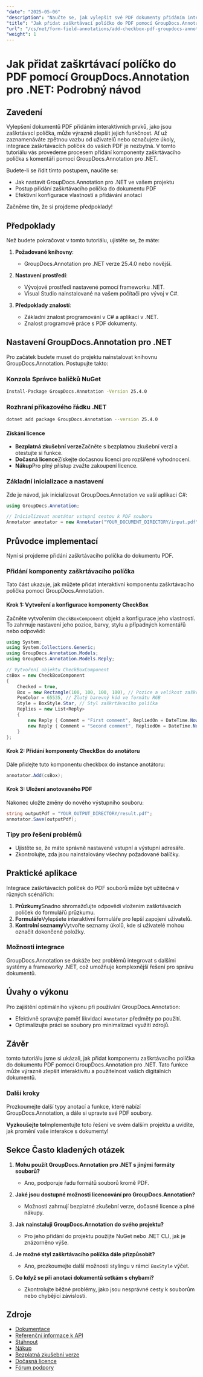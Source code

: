 ```yaml
---
"date": "2025-05-06"
"description": "Naučte se, jak vylepšit své PDF dokumenty přidáním interaktivních zaškrtávacích políček pomocí GroupDocs.Annotation pro .NET. Postupujte podle tohoto podrobného návodu a zefektivníte anotace polí formuláře ve svých digitálních dokumentech."
"title": "Jak přidat zaškrtávací políčko do PDF pomocí GroupDocs.Annotation pro .NET – podrobný návod"
"url": "/cs/net/form-field-annotations/add-checkbox-pdf-groupdocs-annotation-net/"
"weight": 1
---
```


# Jak přidat zaškrtávací políčko do PDF pomocí GroupDocs.Annotation pro .NET: Podrobný návod

## Zavedení

Vylepšení dokumentů PDF přidáním interaktivních prvků, jako jsou zaškrtávací políčka, může výrazně zlepšit jejich funkčnost. Ať už zaznamenáváte zpětnou vazbu od uživatelů nebo označujete úkoly, integrace zaškrtávacích políček do vašich PDF je nezbytná. V tomto tutoriálu vás provedeme procesem přidání komponenty zaškrtávacího políčka s komentáři pomocí GroupDocs.Annotation pro .NET.

Budete-li se řídit tímto postupem, naučíte se:
- Jak nastavit GroupDocs.Annotation pro .NET ve vašem projektu
- Postup přidání zaškrtávacího políčka do dokumentu PDF
- Efektivní konfigurace vlastností a přidávání anotací

Začněme tím, že si projdeme předpoklady!

## Předpoklady

Než budete pokračovat v tomto tutoriálu, ujistěte se, že máte:

1. **Požadované knihovny**: 
   - GroupDocs.Annotation pro .NET verze 25.4.0 nebo novější.

2. **Nastavení prostředí**:
   - Vývojové prostředí nastavené pomocí frameworku .NET.
   - Visual Studio nainstalované na vašem počítači pro vývoj v C#.

3. **Předpoklady znalostí**:
   - Základní znalost programování v C# a aplikací v .NET.
   - Znalost programově práce s PDF dokumenty.

## Nastavení GroupDocs.Annotation pro .NET

Pro začátek budete muset do projektu nainstalovat knihovnu GroupDocs.Annotation. Postupujte takto:

### Konzola Správce balíčků NuGet
```bash
Install-Package GroupDocs.Annotation -Version 25.4.0
```

### Rozhraní příkazového řádku .NET
```bash
dotnet add package GroupDocs.Annotation --version 25.4.0
```

#### Získání licence

- **Bezplatná zkušební verze**Začněte s bezplatnou zkušební verzí a otestujte si funkce.
- **Dočasná licence**Získejte dočasnou licenci pro rozšířené vyhodnocení.
- **Nákup**Pro plný přístup zvažte zakoupení licence.

### Základní inicializace a nastavení

Zde je návod, jak inicializovat GroupDocs.Annotation ve vaší aplikaci C#:

```csharp
using GroupDocs.Annotation;

// Inicializovat anotátor vstupní cestou k PDF souboru
Annotator annotator = new Annotator("YOUR_DOCUMENT_DIRECTORY/input.pdf");
```

## Průvodce implementací

Nyní si projdeme přidání zaškrtávacího políčka do dokumentu PDF.

### Přidání komponenty zaškrtávacího políčka

Tato část ukazuje, jak můžete přidat interaktivní komponentu zaškrtávacího políčka pomocí GroupDocs.Annotation.

#### Krok 1: Vytvoření a konfigurace komponenty CheckBox

Začněte vytvořením `CheckBoxComponent` objekt a konfigurace jeho vlastností. To zahrnuje nastavení jeho pozice, barvy, stylu a případných komentářů nebo odpovědí:

```csharp
using System;
using System.Collections.Generic;
using GroupDocs.Annotation.Models;
using GroupDocs.Annotation.Models.Reply;

// Vytvoření objektu CheckBoxComponent
csBox = new CheckBoxComponent
{
    Checked = true,
    Box = new Rectangle(100, 100, 100, 100), // Pozice a velikost zaškrtávacího políčka
    PenColor = 65535, // Žlutý barevný kód ve formátu RGB
    Style = BoxStyle.Star, // Styl zaškrtávacího políčka
    Replies = new List<Reply>
    {
        new Reply { Comment = "First comment", RepliedOn = DateTime.Now },
        new Reply { Comment = "Second comment", RepliedOn = DateTime.Now }
    }
};
```

#### Krok 2: Přidání komponenty CheckBox do anotátoru

Dále přidejte tuto komponentu checkbox do instance anotátoru:

```csharp
annotator.Add(csBox);
```

#### Krok 3: Uložení anotovaného PDF

Nakonec uložte změny do nového výstupního souboru:

```csharp
string outputPdf = "YOUR_OUTPUT_DIRECTORY/result.pdf";
annotator.Save(outputPdf);
```

### Tipy pro řešení problémů

- Ujistěte se, že máte správně nastavené vstupní a výstupní adresáře.
- Zkontrolujte, zda jsou nainstalovány všechny požadované balíčky.

## Praktické aplikace

Integrace zaškrtávacích políček do PDF souborů může být užitečná v různých scénářích:

1. **Průzkumy**Snadno shromažďujte odpovědi vložením zaškrtávacích políček do formulářů průzkumu.
2. **Formuláře**Vylepšete interaktivní formuláře pro lepší zapojení uživatelů.
3. **Kontrolní seznamy**Vytvořte seznamy úkolů, kde si uživatelé mohou označit dokončené položky.

### Možnosti integrace

GroupDocs.Annotation se dokáže bez problémů integrovat s dalšími systémy a frameworky .NET, což umožňuje komplexnější řešení pro správu dokumentů.

## Úvahy o výkonu

Pro zajištění optimálního výkonu při používání GroupDocs.Annotation:
- Efektivně spravujte paměť likvidací `Annotator` předměty po použití.
- Optimalizujte práci se soubory pro minimalizaci využití zdrojů.

## Závěr

tomto tutoriálu jsme si ukázali, jak přidat komponentu zaškrtávacího políčka do dokumentu PDF pomocí GroupDocs.Annotation pro .NET. Tato funkce může výrazně zlepšit interaktivitu a použitelnost vašich digitálních dokumentů.

### Další kroky
Prozkoumejte další typy anotací a funkce, které nabízí GroupDocs.Annotation, a dále si upravte své PDF soubory.

**Vyzkoušejte to**Implementujte toto řešení ve svém dalším projektu a uvidíte, jak promění vaše interakce s dokumenty!

## Sekce Často kladených otázek

1. **Mohu použít GroupDocs.Annotation pro .NET s jinými formáty souborů?**
   - Ano, podporuje řadu formátů souborů kromě PDF.

2. **Jaké jsou dostupné možnosti licencování pro GroupDocs.Annotation?**
   - Možnosti zahrnují bezplatné zkušební verze, dočasné licence a plné nákupy.

3. **Jak nainstaluji GroupDocs.Annotation do svého projektu?**
   - Pro jeho přidání do projektu použijte NuGet nebo .NET CLI, jak je znázorněno výše.

4. **Je možné styl zaškrtávacího políčka dále přizpůsobit?**
   - Ano, prozkoumejte další možnosti stylingu v rámci `BoxStyle` výčet.

5. **Co když se při anotaci dokumentů setkám s chybami?**
   - Zkontrolujte běžné problémy, jako jsou nesprávné cesty k souborům nebo chybějící závislosti.

## Zdroje
- [Dokumentace](https://docs.groupdocs.com/annotation/net/)
- [Referenční informace k API](https://reference.groupdocs.com/annotation/net/)
- [Stáhnout](https://releases.groupdocs.com/annotation/net/)
- [Nákup](https://purchase.groupdocs.com/buy)
- [Bezplatná zkušební verze](https://releases.groupdocs.com/annotation/net/)
- [Dočasná licence](https://purchase.groupdocs.com/temporary-license/)
- [Fórum podpory](https://forum.groupdocs.com/c/annotation/)